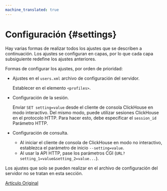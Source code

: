 ```yaml
---
machine_translated: true
---
```


# Configuración {#settings}

Hay varias formas de realizar todos los ajustes que se describen a continuación.
Los ajustes se configuran en capas, por lo que cada capa subsiguiente redefine los ajustes anteriores.

Formas de configurar los ajustes, por orden de prioridad:

-   Ajustes en el `users.xml` archivo de configuración del servidor.

    Establecer en el elemento `<profiles>`.

-   Configuración de la sesión.

    Enviar `SET setting=value` desde el cliente de consola ClickHouse en modo interactivo.
    Del mismo modo, puede utilizar sesiones ClickHouse en el protocolo HTTP. Para hacer esto, debe especificar el `session_id` Parámetro HTTP.

-   Configuración de consulta.

    -   Al iniciar el cliente de consola de ClickHouse en modo no interactivo, establezca el parámetro de inicio `--setting=value`.
    -   Al usar la API HTTP, pase los parámetros CGI (`URL?setting_1=value&setting_2=value...`).

Los ajustes que solo se pueden realizar en el archivo de configuración del servidor no se tratan en esta sección.

[Artículo Original](https://clickhouse.tech/docs/es/operations/settings/) <!--hide-->
